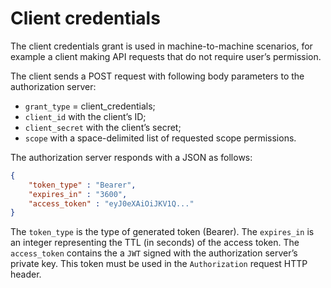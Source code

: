 # Client credentials

The client credentials grant is used in machine-to-machine scenarios, for
example a client making API requests that do not require user’s permission.

The client sends a POST request with following body parameters to the
authorization server:

- `grant_type` = client_credentials;
- `client_id` with the client’s ID;
- `client_secret` with the client’s secret;
- `scope` with a space-delimited list of requested scope permissions.

The authorization server responds with a JSON as follows:

```json
{
    "token_type" : "Bearer",
    "expires_in" : "3600",
    "access_token" : "eyJ0eXAiOiJKV1Q..."
}
```

The `token_type` is the type of generated token (Bearer). The `expires_in` is
an integer representing the TTL (in seconds) of the access token.
The `access_token` contains the a `JWT` signed with the authorization server’s
private key. This token must be used in the `Authorization` request HTTP header.
